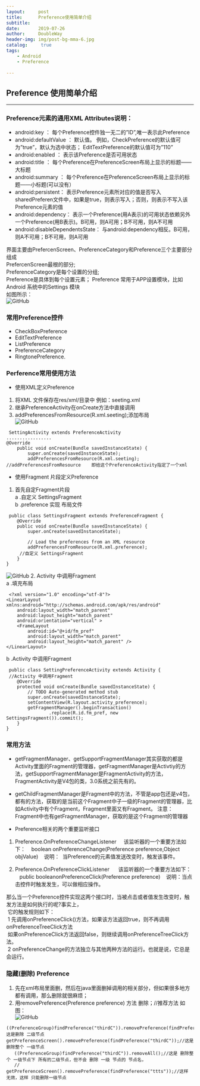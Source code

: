 ```yaml
---
layout:     post
title:      Preference使用简单介绍
subtitle:   
date:       2019-07-26
author:     DoubleWay
header-img: img/post-bg-mma-6.jpg
catalog: 	 true
tags:
    - Android
    - Preference
    
---
```

## Preference 使用简单介绍

------------

### Preference元素的通用XML Attributes说明：

- android:key ：  每个Preference控件独一无二的”ID”,唯一表示此Preference
- android:defaultValue ： 默认值。 例如，CheckPreference的默认值可为”true”，默认为选中状态；  EditTextPreference的默认值可为”110” 
- android:enabled ：      表示该Preference是否可用状态
- android:title ：        每个Preference在PreferenceScreen布局上显示的标题——大标题
- android:summary ：      每个Preference在PreferenceScreen布局上显示的标题——小标题(可以没有）
- android:persistent：    表示Preference元素所对应的值是否写入sharedPreferen文件中，如果是true，则表示写入；否则，则表示不写入该Preference元素的值
- android:dependency：    表示一个Preference(用A表示)的可用状态依赖另外一个Preference(用B表示)。B可用，则A可用；B不可用，则A不可用
- android:disableDependentsState：  与android:dependency相反。B可用，则A不可用；B不可用，则A可用

界面主要由PrefercenScreen、PreferenceCategory和Preference三个主要部分组成  
PrefercenScreen最根的部分;  
PreferenceCategory是每个设置的分组;  
Preference是具体到每个设置元素；
Preference 常用于APP设置模块，比如Android 系统中的Settings 模块  
如图所示：  
![GitHub](https://raw.githubusercontent.com/DoubleWay/DoubleWay.github.io/master/img/2019-07-26/2019-07-26-1.1.png)

### 常用Preference控件
- CheckBoxPreference
- EditTextPreference
- ListPreference
- PreferenceCategory
- RingtonePreference.

### Perference常用使用方法
- 使用XML定义Preference
 1. 将XML 文件保存在res/xml/目录中 例如：seeting.xml
 1. 继承PreferenceActivity在onCreate方法中直接调用
 3. addPreferencesFromResource(R.xml.seeting);添加布局    
 ![GitHub](https://raw.githubusercontent.com/DoubleWay/DoubleWay.github.io/master/img/2019-07-26/2019-07-26-1.2.png)
 
````
 SettingActivity extends PreferenceActivity
.................
@Override
    public void onCreate(Bundle savedInstanceState) {
        super.onCreate(savedInstanceState);
        addPreferencesFromResource(R.xml.seeting);
//addPreferencesFromResource    即给这个PreferenceActivity指定了一个xml
````
- 使用Fragment 片段定义Preference
1. 首先自定Fragment片段  
 a .自定义 SettingsFragment  
 b .preference 实现  布局文件  
````
 public class SettingsFragment extends PreferenceFragment {
    @Override
    public void onCreate(Bundle savedInstanceState) {
        super.onCreate(savedInstanceState);

        // Load the preferences from an XML resource
        addPreferencesFromResource(R.xml.preference);
     //自定义 SettingsFragment
    }
}
````
 ![GitHub](https://raw.githubusercontent.com/DoubleWay/DoubleWay.github.io/master/img/2019-07-26/2019-07-26-1.3.png)
 2.  Activity 中调用Fragment  
 a .填充布局  
 
````
 <?xml version="1.0" encoding="utf-8"?>
<LinearLayout xmlns:android="http://schemas.android.com/apk/res/android"
    android:layout_width="match_parent"
    android:layout_height="match_parent"
    android:orientation="vertical" >
    <FrameLayout
        android:id="@+id/fm_pref"
        android:layout_width="match_parent"
        android:layout_height="match_parent" />
</LinearLayout>
````
 b .Activity 中调用Fragment  
````
 public class SettingPreferenceActivity extends Activity {
 //Activity 中调用Fragment
    @Override
    protected void onCreate(Bundle savedInstanceState) {
        // TODO Auto-generated method stub
        super.onCreate(savedInstanceState);
        setContentView(R.layout.activity_preference);
        getFragmentManager().beginTransaction()
                .replace(R.id.fm_pref, new SettingsFragment()).commit();
    }
}
````

### 常用方法
- getFragmentManager、getSupportFragmentManager其实获取的都是Activity里面的Fragment的管理器，getFragmentManager是Activtiy的方法，getSupportFragmentManager是FragmentActivity的方法，FragmentActivity是V4包的类，3.0系统之前先有的。

- getChildFragmentManager是Fragment中的方法，不管是app包还是v4包，都有的方法，获取的是当前这个Fragment中子一级的Fragment的管理器，比如Activity中有个Fragment，Fragment里面又有Fragment。
注意：Fragment中也有getFragmentManager，获取的是这个Fragment的管理器

- Preference相关的两个重要监听接口
 1. Preference.OnPreferenceChangeListener     该监听器的一个重要方法如下：
   boolean onPreferenceChange(Preference preference,Object objValue)
   说明：  当Preference的元素值发送改变时，触发该事件。
   
 2. Preference.OnPreferenceClickListener      该监听器的一个重要方法如下：
   public booleanonPreferenceClick(Preference preference)
   说明：当点击控件时触发发生，可以做相应操作。
   
那么当一个Preference控件实现这两个接口时，当被点击或者值发生改变时，触发方法是如何执行的呢?事实上，  
 它的触发规则如下：  
 1 先调用onPreferenceClick()方法，如果该方法返回true，则不再调用onPreferenceTreeClick方法   
 如果onPreferenceClick方法返回false，则继续调用onPreferenceTreeClick方法。  
 2 onPreferenceChange的方法独立与其他两种方法的运行。也就是说，它总是会运行。  
 
###  隐藏(删除) Preference
1. 先在xml布局里面删，然后在java里面删掉调用的相关部分，但如果很多地方都有调用，那么删除就很麻烦；
2. 用removePreference(Preference preference) 方法 删除；//推荐方法
如图：  
![GitHub](https://raw.githubusercontent.com/DoubleWay/DoubleWay.github.io/master/img/2019-07-26/2019-07-26-1.6.png)
````
((PreferenceGroup)findPreference("thirdC")).removePreference(findPreference("ttts"));//这是删除 二级节点
getPreferenceScreen().removePreference(findPreference("thirdC"));//这是 删除整个 一级节点
   ((PreferenceGroup)findPreference("thirdC")).removeAll();//这是 删除整个 一级节点下 所有的二级节点，但不会 删除 一级 节点的 节点名，
   // getPreferenceScreen().removePreference(findPreference("ttts"));//这样 无效，这样 只能删除一级节点
````
